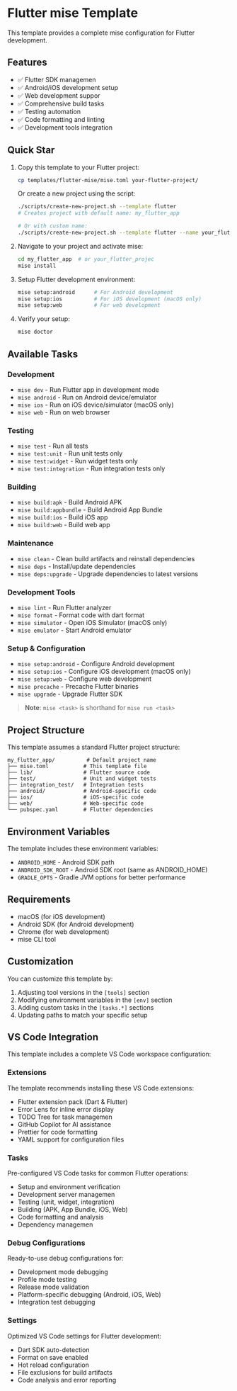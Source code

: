 # Flutter mise Template

This template provides a complete mise configuration for Flutter development.

## Features

- ✅ Flutter SDK managemen
- ✅ Android/iOS development setup
- ✅ Web development suppor
- ✅ Comprehensive build tasks
- ✅ Testing automation
- ✅ Code formatting and linting
- ✅ Development tools integration

## Quick Star

1. Copy this template to your Flutter project:
   ```bash
   cp templates/flutter-mise/mise.toml your-flutter-project/
   ```

   Or create a new project using the script:
   ```bash
   ./scripts/create-new-project.sh --template flutter
   # Creates project with default name: my_flutter_app

   # Or with custom name:
   ./scripts/create-new-project.sh --template flutter --name your_flutter_projec
   ```

2. Navigate to your project and activate mise:
   ```bash
   cd my_flutter_app  # or your_flutter_projec
   mise install
   ```

3. Setup Flutter development environment:
   ```bash
   mise setup:android      # For Android development
   mise setup:ios          # For iOS development (macOS only)
   mise setup:web          # For web development
   ```

4. Verify your setup:
   ```bash
   mise doctor
   ```

## Available Tasks

### Development
- `mise dev` - Run Flutter app in development mode
- `mise android` - Run on Android device/emulator
- `mise ios` - Run on iOS device/simulator (macOS only)
- `mise web` - Run on web browser

### Testing
- `mise test` - Run all tests
- `mise test:unit` - Run unit tests only
- `mise test:widget` - Run widget tests only
- `mise test:integration` - Run integration tests only

### Building
- `mise build:apk` - Build Android APK
- `mise build:appbundle` - Build Android App Bundle
- `mise build:ios` - Build iOS app
- `mise build:web` - Build web app

### Maintenance
- `mise clean` - Clean build artifacts and reinstall dependencies
- `mise deps` - Install/update dependencies
- `mise deps:upgrade` - Upgrade dependencies to latest versions

### Development Tools
- `mise lint` - Run Flutter analyzer
- `mise format` - Format code with dart format
- `mise simulator` - Open iOS Simulator (macOS only)
- `mise emulator` - Start Android emulator

### Setup & Configuration
- `mise setup:android` - Configure Android development
- `mise setup:ios` - Configure iOS development (macOS only)
- `mise setup:web` - Configure web development
- `mise precache` - Precache Flutter binaries
- `mise upgrade` - Upgrade Flutter SDK

> **Note**: `mise <task>` is shorthand for `mise run <task>`

## Project Structure

This template assumes a standard Flutter project structure:

```
my_flutter_app/          # Default project name
├── mise.toml           # This template file
├── lib/                # Flutter source code
├── test/               # Unit and widget tests
├── integration_test/   # Integration tests
├── android/            # Android-specific code
├── ios/                # iOS-specific code
├── web/                # Web-specific code
└── pubspec.yaml        # Flutter dependencies
```

## Environment Variables

The template includes these environment variables:

- `ANDROID_HOME` - Android SDK path
- `ANDROID_SDK_ROOT` - Android SDK root (same as ANDROID_HOME)
- `GRADLE_OPTS` - Gradle JVM options for better performance

## Requirements

- macOS (for iOS development)
- Android SDK (for Android development)
- Chrome (for web development)
- mise CLI tool

## Customization

You can customize this template by:

1. Adjusting tool versions in the `[tools]` section
2. Modifying environment variables in the `[env]` section
3. Adding custom tasks in the `[tasks.*]` sections
4. Updating paths to match your specific setup

## VS Code Integration

This template includes a complete VS Code workspace configuration:

### Extensions
The template recommends installing these VS Code extensions:
- Flutter extension pack (Dart & Flutter)
- Error Lens for inline error display
- TODO Tree for task managemen
- GitHub Copilot for AI assistance
- Prettier for code formatting
- YAML support for configuration files

### Tasks
Pre-configured VS Code tasks for common Flutter operations:
- Setup and environment verification
- Development server managemen
- Testing (unit, widget, integration)
- Building (APK, App Bundle, iOS, Web)
- Code formatting and analysis
- Dependency managemen

### Debug Configurations
Ready-to-use debug configurations for:
- Development mode debugging
- Profile mode testing
- Release mode validation
- Platform-specific debugging (Android, iOS, Web)
- Integration test debugging

### Settings
Optimized VS Code settings for Flutter development:
- Dart SDK auto-detection
- Format on save enabled
- Hot reload configuration
- File exclusions for build artifacts
- Code analysis and error reporting
